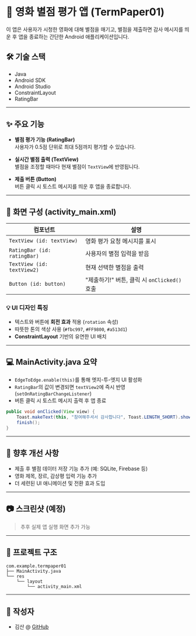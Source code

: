 # 📱 영화 별점 평가 앱 (TermPaper01)

이 앱은 사용자가 시청한 영화에 대해 별점을 매기고, 별점을 제출하면 감사 메시지를 띄운 후 앱을 종료하는 간단한 Android 애플리케이션입니다.

## 🛠 기술 스택
- Java
- Android SDK
- Android Studio
- ConstraintLayout
- RatingBar

---

## ✨ 주요 기능

- **별점 평가 기능 (RatingBar)**  
  사용자가 0.5점 단위로 최대 5점까지 평가할 수 있습니다.

- **실시간 별점 출력 (TextView)**  
  별점을 조정할 때마다 현재 별점이 `TextView`에 반영됩니다.

- **제출 버튼 (Button)**  
  버튼 클릭 시 토스트 메시지를 띄운 후 앱을 종료합니다.

---

## 📄 화면 구성 (activity_main.xml)

| 컴포넌트 | 설명 |
|---------|------|
| `TextView (id: textView)` | 영화 평가 요청 메시지를 표시 |
| `RatingBar (id: ratingBar)` | 사용자의 별점 입력을 받음 |
| `TextView (id: textView2)` | 현재 선택한 별점을 출력 |
| `Button (id: button)` | "제출하기!" 버튼, 클릭 시 `onClicked()` 호출 |

### 💡 UI 디자인 특징
- 텍스트와 버튼에 **회전 효과** 적용 (`rotation` 속성)
- 따뜻한 톤의 색상 사용 (`#fbc997`, `#FF9800`, `#a513d1`)
- **ConstraintLayout** 기반의 유연한 UI 배치

---

## 💻 MainActivity.java 요약

- `EdgeToEdge.enable(this)`를 통해 엣지-투-엣지 UI 활성화
- `RatingBar`의 값이 변경되면 `textView2`에 즉시 반영 (`setOnRatingBarChangeListener`)
- 버튼 클릭 시 토스트 메시지 출력 후 앱 종료

```java
public void onClicked(View view) {
    Toast.makeText(this, "참여해주셔서 감사합니다", Toast.LENGTH_SHORT).show();
    finish();
}
```

---

## 🔧 향후 개선 사항
- 제출 후 별점 데이터 저장 기능 추가 (예: SQLite, Firebase 등)
- 영화 제목, 장르, 감상평 입력 기능 추가
- 더 세련된 UI 애니메이션 및 전환 효과 도입

---

## 📷 스크린샷 (예정)
> 추후 실제 앱 실행 화면 추가 가능

---

## 📂 프로젝트 구조

```
com.example.termpaper01
├── MainActivity.java
└── res
    └── layout
        └── activity_main.xml
```

---

## 📝 작성자
- 김산 @ [GitHub](https://github.com/mipotapota)  
